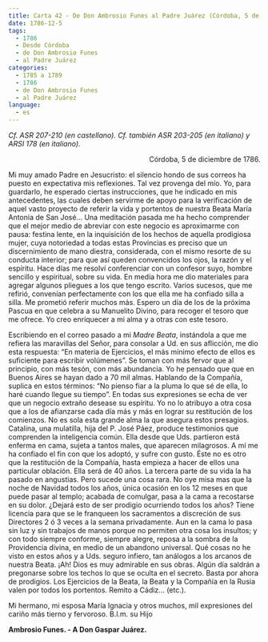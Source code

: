 ```yaml
---
title: Carta 42 - De Don Ambrosio Funes al Padre Juárez (Córdoba, 5 de diciembre de 1786).
date: 1786-12-5
tags:
  - 1786
  - Desde Córdoba
  - de Don Ambrosio Funes
  - al Padre Juárez
categories:
  - 1785 a 1789
  - 1786
  - de Don Ambrosio Funes
  - al Padre Juárez
language:
  - es
---
```


_Cf. ASR 207-210 (en castellano).
Cf. también ASR 203-205 (en italiano) y ARSI 178 (en italiano)._

<div align="right">
Córdoba, 5 de diciembre de 1786.
</div>

Mi muy amado Padre en Jesucristo:
el silencio hondo de sus correos ha puesto en expectativa mis reflexiones. Tal vez provenga del mío. Yo, para guardarlo, he esperado ciertas instrucciones, que he indicado en mis antecedentes, las cuales deben servirme de apoyo para la verificación de aquel vasto proyecto de referir la vida y portentos de nuestra Beata María Antonia de San José... Una meditación pasada me ha hecho comprender que el mejor medio de abreviar con este negocio es aproximarme con pausa: festina lente, en la inquisición de los hechos de aquella prodigiosa mujer, cuya notoriedad a todas estas Provincias es preciso que un discernimiento de mano diestra, considerada, con el mismo resorte de su conducta interior; para que así queden convencidos los ojos, la razón y el espíritu. Hace días me resolví conferenciar con un confesor suyo, hombre sencillo y espiritual, sobre su vida. En media hora me dio materiales para agregar algunos pliegues a los que tengo escrito. Varios sucesos, que me refirió, convenían perfectamente con los que ella me ha confiado silla a silla. Me prometió referir muchos más. Espero un día de los de la próxima Pascua en que celebra a su Manuelito Divino, para recoger el tesoro que me ofrece. Yo creo enriquecer a mi alma y a otras con este tesoro.

Escribiendo en el correo pasado a mi _Madre Beata_, instándola a que me refiera las maravillas del Señor, para consolar a Ud. en sus aflicción, me dio esta respuesta: “En materia de Ejercicios, el más mínimo efecto de ellos es suficiente para escribir volúmenes”. Se toman con más fervor que al principio, con más tesón, con más  abundancia. Yo he pensado que que en Buenos Aires se hayan dado a 70 mil almas. Hablando de la Compañía, suplica en estos términos: “No pienso fiar a la pluma lo que sé de ella, lo haré cuando llegue su tiempo”. En todas sus expresiones se echa de ver que un negocio extraño desease su espíritu. Yo no lo atribuyo a otra cosa que a los de afianzarse cada día más y más en lograr su restitución de los comienzos. No es sola esta grande alma la que asegura estos presagios. Catalina, una mulatilla, hija del P. José Páez, produce testimonios que comprenden la inteligencia común. Ella desde que Uds. partieron está enferma en cama, sujeta a tantos males, que aparecen milagrosos. A mí me ha confiado el fin con que los adoptó, y sufre con gusto. Éste no es otro que la restitución de la Compañía, hasta empieza a hacer de ellos una particular oblación. Ella será de 40 años. La tercera parte de su vida la ha pasado en angustias. Pero sucede una cosa rara. No oye misa mas que la noche de Navidad todos los años, única ocasión en los 12 meses en que puede pasar al templo; acabada de comulgar, pasa a la cama a recostarse en su dolor. ¿Dejará esto de ser prodigio ocurriendo todos los años? Tiene licencia para que se le franqueen los sacramentos a discreción de sus Directores 2 ó 3 veces a la semana privadamente. Aun en la cama lo pasa sin luz y sin trabajos de manos porque no permiten otra cosa los insultos; y con todo siempre conforme, siempre alegre, reposa a la sombra de la Providencia divina, en medio de un abandono universal. Qué cosas no he visto en estos años y a Uds. seguro infiero, tan análogos a los arcanos de nuestra Beata. ¡Ah! Dios es muy admirable en sus obras. Algún día saldrán a pregonarse sobre los techos lo que se oculta en el secreto. Basta por ahora de prodigios. Los Ejercicios de la Beata, la Beata y la Compañía en la Rusia valen por todos los portentos. Remito a Cádiz... (etc.).

Mi hermano, mi esposa María Ignacia y otros muchos, mil expresiones del cariño más tierno y fervoroso. B.l.m. su Hijo

**Ambrosio Funes. - A Don Gaspar Juárez.**

